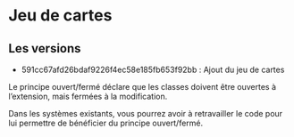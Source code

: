 # Jeu de cartes

## Les versions

- 591cc67afd26bdaf9226f4ec58e185fb653f92bb : Ajout du jeu de cartes

Le principe ouvert/fermé déclare que les classes doivent être ouvertes à l’extension, mais fermées à la modification.

Dans les systèmes existants, vous pourrez avoir à retravailler le code pour lui permettre de bénéficier du principe ouvert/fermé.
